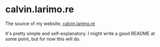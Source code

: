 # calvin.larimo.re
The source of my website, [calvin.larimo.re](https://calvin.larimo.re)

It's pretty simple and self-explanatory. I might write a good README at some point, but for now this will do.
